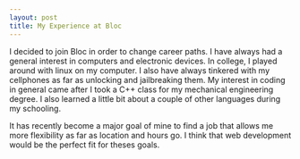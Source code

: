 ```yaml
---
layout: post
title: My Experience at Bloc
---
```

I decided to join Bloc in order to change career paths. I have always had a general interest in computers and electronic devices. In college, I played around with linux on my computer. I also have always tinkered with my cellphones as far as unlocking and jailbreaking them. My interest in coding in general came after I took a C++ class for my mechanical engineering degree. I also learned a little bit about a couple of other languages during my schooling.

It has recently become a major goal of mine to find a job that allows me more flexibility as far as location and hours go. I think that web development would be the perfect fit for theses goals. 
